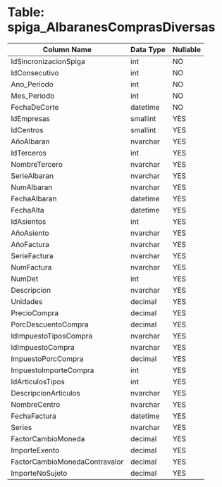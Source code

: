 # Table: spiga_AlbaranesComprasDiversas

| Column Name | Data Type | Nullable |
|-------------|-----------|----------|
| IdSincronizacionSpiga | int | NO |
| IdConsecutivo | int | NO |
| Ano_Periodo | int | NO |
| Mes_Periodo | int | NO |
| FechaDeCorte | datetime | NO |
| IdEmpresas | smallint | YES |
| IdCentros | smallint | YES |
| AñoAlbaran | nvarchar | YES |
| IdTerceros | int | YES |
| NombreTercero | nvarchar | YES |
| SerieAlbaran | nvarchar | YES |
| NumAlbaran | nvarchar | YES |
| FechaAlbaran | datetime | YES |
| FechaAlta | datetime | YES |
| IdAsientos | int | YES |
| AñoAsiento | nvarchar | YES |
| AñoFactura | nvarchar | YES |
| SerieFactura | nvarchar | YES |
| NumFactura | nvarchar | YES |
| NumDet | int | YES |
| Descripcion | nvarchar | YES |
| Unidades | decimal | YES |
| PrecioCompra | decimal | YES |
| PorcDescuentoCompra | decimal | YES |
| IdImpuestoTiposCompra | nvarchar | YES |
| IdImpuestoCompra | nvarchar | YES |
| ImpuestoPorcCompra | decimal | YES |
| ImpuestoImporteCompra | int | YES |
| IdArticulosTipos | int | YES |
| DescripcionArticulos | nvarchar | YES |
| NombreCentro | nvarchar | YES |
| FechaFactura | datetime | YES |
| Series | nvarchar | YES |
| FactorCambioMoneda | decimal | YES |
| ImporteExento | decimal | YES |
| FactorCambioMonedaContravalor | decimal | YES |
| ImporteNoSujeto | decimal | YES |
